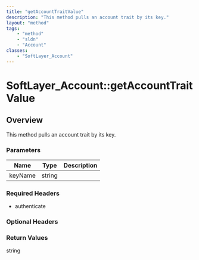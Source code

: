 ```yaml
---
title: "getAccountTraitValue"
description: "This method pulls an account trait by its key."
layout: "method"
tags:
    - "method"
    - "sldn"
    - "Account"
classes:
    - "SoftLayer_Account"
---
```

# SoftLayer_Account::getAccountTraitValue
## Overview 
This method pulls an account trait by its key. 

### Parameters 
|Name | Type | Description |
| --- | --- | --- |
|keyName| string| |


### Required Headers
* authenticate

### Optional Headers

### Return Values
string
